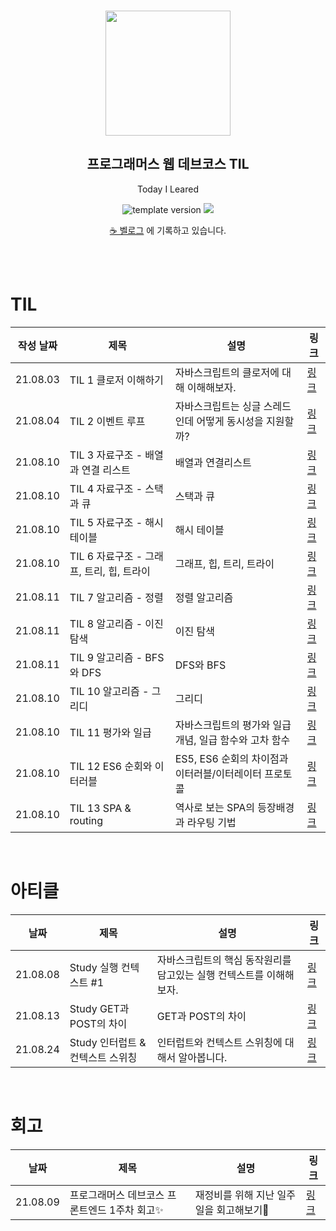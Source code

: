 <br/>
<p align="middle" >
  <img width="200px;" src="./src/images/prgms-logo.png"/>
</p>
<h2 align="middle">프로그래머스 웹 데브코스 TIL</h2>
<p align="middle">Today I Leared</p>
<p align="middle">
  <img src="https://img.shields.io/badge/version-1.0.0-blue?style=flat-square" alt="template version"/>
  <img src="https://img.shields.io/badge/language-md-md.svg?style=flat-square"/>
</p>

<p align="middle">
  <a href="https://velog.io/@grighth12">☕ 벨로그</a> 에 기록하고 있습니다.
</p>

<br/>

<br/>

# TIL

| 작성 날짜 | 제목                                      | 설명                                                     | 링크                                                                                                                                                                |
| --------- | ----------------------------------------- | -------------------------------------------------------- | ------------------------------------------------------------------------------------------------------------------------------------------------------------------- |
| 21.08.03  | TIL 1 클로저 이해하기                     | 자바스크립트의 클로저에 대해 이해해보자.                 | [링크](https://velog.io/@grighth12/TIL-1-%ED%81%B4%EB%A1%9C%EC%A0%80-%EC%9D%B4%ED%95%B4%ED%95%98%EA%B8%B0)                                                          |
| 21.08.04  | TIL 2 이벤트 루프                         | 자바스크립트는 싱글 스레드인데 어떻게 동시성을 지원할까? | [링크](https://velog.io/@grighth12/TIL-2-%EC%9D%B4%EB%B2%A4%ED%8A%B8-%EB%A3%A8%ED%94%84)                                                                            |
| 21.08.10  | TIL 3 자료구조 - 배열과 연결 리스트       | 배열과 연결리스트                                        | [링크](https://velog.io/@grighth12/TIL-3-%EC%9E%90%EB%A3%8C%EA%B5%AC%EC%A1%B0-%EB%B0%B0%EC%97%B4%EA%B3%BC-%EC%97%B0%EA%B2%B0%EB%A6%AC%EC%8A%A4%ED%8A%B8)            |
| 21.08.10  | TIL 4 자료구조 - 스택과 큐                | 스택과 큐                                                | [링크](https://velog.io/@grighth12/TIL-4-%EC%9E%90%EB%A3%8C%EA%B5%AC%EC%A1%B0-%EC%8A%A4%ED%83%9D%EA%B3%BC-%ED%81%90)                                                |
| 21.08.10  | TIL 5 자료구조 - 해시 테이블              | 해시 테이블                                              | [링크](https://velog.io/@grighth12/TIL-5-%EC%9E%90%EB%A3%8C%EA%B5%AC%EC%A1%B0-%ED%95%B4%EC%8B%9C-%ED%85%8C%EC%9D%B4%EB%B8%94)                                       |
| 21.08.10  | TIL 6 자료구조 - 그래프, 트리, 힙, 트라이 | 그래프, 힙, 트리, 트라이                                 | [링크](https://velog.io/@grighth12/TIL-6-%EC%9E%90%EB%A3%8C%EA%B5%AC%EC%A1%B0-%EA%B7%B8%EB%9E%98%ED%94%84-%ED%8A%B8%EB%A6%AC-%ED%9E%99-%ED%8A%B8%EB%9D%BC%EC%9D%B4) |
| 21.08.11  | TIL 7 알고리즘 - 정렬                     | 정렬 알고리즘                                            | [링크](https://velog.io/@grighth12/TIL-7-%EC%95%8C%EA%B3%A0%EB%A6%AC%EC%A6%98-%EC%A0%95%EB%A0%AC)                                                                   |
| 21.08.11  | TIL 8 알고리즘 - 이진 탐색                | 이진 탐색                                                | [링크](https://velog.io/@grighth12/TIL-8-%EC%95%8C%EA%B3%A0%EB%A6%AC%EC%A6%98-%EC%9D%B4%EC%A7%84-%ED%83%90%EC%83%89)                                                |
| 21.08.11  | TIL 9 알고리즘 - BFS와 DFS                | DFS와 BFS                                                | [링크](https://velog.io/@grighth12/TIL-9-%EC%95%8C%EA%B3%A0%EB%A6%AC%EC%A6%98-BFS%EC%99%80-DFS)                                                                     |
| 21.08.10  | TIL 10 알고리즘 - 그리디                  | 그리디                                                   | [링크](https://velog.io/@grighth12/TIL-10-%EC%95%8C%EA%B3%A0%EB%A6%AC%EC%A6%98-%EA%B7%B8%EB%A6%AC%EB%94%94)                                                         |
| 21.08.10  | TIL 11 평가와 일급                        | 자바스크립트의 평가와 일급 개념, 일급 함수와 고차 함수   | [링크](https://velog.io/@grighth12/TIL-11-%ED%8F%89%EA%B0%80%EC%99%80-%EC%9D%BC%EA%B8%89)                                                                           |
| 21.08.10  | TIL 12 ES6 순회와 이터러블                | ES5, ES6 순회의 차이점과 이터러블/이터레이터 프로토콜    | [링크](https://velog.io/@grighth12/TIL-12-ES6-%EC%88%9C%ED%9A%8C%EC%99%80-%EC%9D%B4%ED%84%B0%EB%9F%AC%EB%B8%94)                                                     |
| 21.08.10  | TIL 13 SPA & routing                      | 역사로 보는 SPA의 등장배경과 라우팅 기법                 | [링크](https://velog.io/@grighth12/TIL-13-SPA-routing)                                                                                                              |

<br>

# 아티클

| 날짜     | 제목                             | 설명                                                                | 링크                                                                                                                                            |
| -------- | -------------------------------- | ------------------------------------------------------------------- | ----------------------------------------------------------------------------------------------------------------------------------------------- |
| 21.08.08 | Study 실행 컨텍스트 #1           | 자바스크립트의 핵심 동작원리를 담고있는 실행 컨텍스트를 이해해보자. | [링크](https://velog.io/@grighth12/%EC%8B%A4%ED%96%89-%EC%BB%A8%ED%85%8D%EC%8A%A4%ED%8A%B8-1)                                                   |
| 21.08.13 | Study GET과 POST의 차이          | GET과 POST의 차이                                                   | [링크](https://velog.io/@grighth12/Study-GET%EA%B3%BC-POST%EC%9D%98-%EC%B0%A8%EC%9D%B4)                                                         |
| 21.08.24 | Study 인터럽트 & 컨텍스트 스위칭 | 인터럽트와 컨텍스트 스위칭에 대해서 알아봅니다.                     | [링크](https://velog.io/@grighth12/Study-%EC%9D%B8%ED%84%B0%EB%9F%BD%ED%8A%B8-%EC%BB%A8%ED%85%8D%EC%8A%A4%ED%8A%B8-%EC%8A%A4%EC%9C%84%EC%B9%AD) |

<br>

# 회고

| 날짜     | 제목                                          | 설명                                     | 링크                                                                                                                                                                                                                 |
| -------- | --------------------------------------------- | ---------------------------------------- | -------------------------------------------------------------------------------------------------------------------------------------------------------------------------------------------------------------------- |
| 21.08.09 | 프로그래머스 데브코스 프론트엔드 1주차 회고✨ | 재정비를 위해 지난 일주일을 회고해보기👀 | [링크](https://velog.io/@grighth12/%ED%94%84%EB%A1%9C%EA%B7%B8%EB%9E%98%EB%A8%B8%EC%8A%A4-%EB%8D%B0%EB%B8%8C%EC%BD%94%EC%8A%A4-%ED%94%84%EB%A1%A0%ED%8A%B8%EC%97%94%EB%93%9C-1%EC%A3%BC%EC%B0%A8-%ED%9A%8C%EA%B3%A0) |
